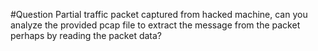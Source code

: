 #Question
Partial traffic packet captured from hacked machine, can you analyze the provided pcap file to extract the message from the packet perhaps by reading the packet data?

